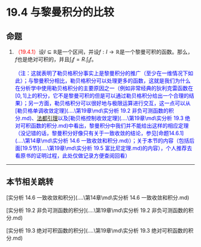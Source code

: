 # 19.4 与黎曼积分的比较

## 命题

1. <font color=red>（19.4.1）</font>设$I\subseteq\mathbb R$是一个区间，并设$f:I\to\mathbb R$是一个黎曼可积的函数。那么，$f$也是绝对可积的，并且$\displaystyle\int_{I}f=R.\int_{I}f$。

   <font color=blue>（注：这就表明了勒贝格积分事实上是黎曼积分的推广（至少在一维情况下如此）；与黎曼积分相比，勒贝格积分可以处理更多的函数，这就是我们为什么在分析学中使用勒贝格积分的主要原因之一（例如非常经典的狄利克雷函数在$[0,1]$上的积分，它不是黎曼可积的但是可以通过勒贝格积分给出一个合理的结果）；另一方面，勒贝格积分可以很好地与极限运算进行交互，这一点可以从[勒贝格单调收敛定理](..\..\第19章\md\实分析 19.2 非负可测函数的积分.md)、[法都引理]()以及[勒贝格控制收敛定理](..\..\第19章\md\实分析 19.3 绝对可积函数的积分.md)中看出，黎曼积分中我们并不能给出这样的相应定理（没记错的话，黎曼积分好像只有关于一致收敛的结论，参见[命题14.6.1](..\..\第14章\md\实分析 14.6 一致收敛和积分.md)）；关于本节的内容（包括后面[19.5节](..\..\第19章\md\实分析 19.5 富比尼定理.md)的内容），个人推荐去看原书的证明过程，此处仅做记录方便查阅回看）</font>

---

## 本节相关跳转

[实分析 14.6 一致收敛和积分](..\..\第14章\md\实分析 14.6 一致收敛和积分.md)

[实分析 19.2 非负可测函数的积分](..\..\第19章\md\实分析 19.2 非负可测函数的积分.md)

[实分析 19.3 绝对可积函数的积分](..\..\第19章\md\实分析 19.3 绝对可积函数的积分.md)